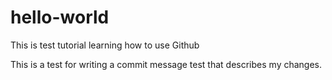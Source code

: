 # hello-world
This is test tutorial learning how to use Github

This is a test for writing a commit message test that describes my changes.
